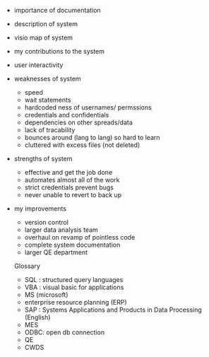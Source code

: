 - importance of documentation
- description of system
- visio map of system
- my contributions to the system
- user interactivity 
- weaknesses of system
  - speed
  - wait statements
  - hardcoded ness of usernames/ permssions
  - credentials and confidentials
  - dependencies on other spreads/data
  - lack of tracability
  - bounces around (lang to lang) so hard to learn
  - cluttered with excess files (not deleted)
- strengths of system
  - effective and get the job done
  - automates almost all of the work
  - strict credentials prevent bugs
  - never unable to revert to back up
- my improvements
  - version control
  - larger data analysis team
  - overhaul on revamp of pointless code
  - complete system documentation
  - larger QE department
  
  
  Glossary
   - SQL : structured query languages
   - VBA : visual basic for applications
   - MS (microsoft)
   - enterprise resource planning (ERP)
   - SAP : Systems Applications and Products in Data Processing (English) 
   - MES
   - ODBC: open db connection
   - QE
   - CWDS
